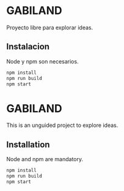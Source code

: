 # GABILAND

Proyecto libre para explorar ideas.

## Instalacion

Node y npm son necesarios.

```bash
npm install
npm run build
npm start
```

# GABILAND

This is an unguided project to explore ideas.

## Installation

Node and npm are mandatory.

```bash
npm install
npm run build
npm start
```
